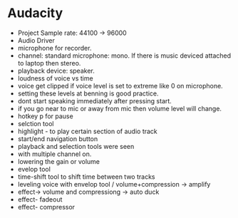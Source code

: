 # Audacity

- Project Sample rate: 44100 -> 96000
- Audio Driver
- microphone for recorder.
- channel: standard microphone: mono. If there is music deviced attached to laptop then stereo.
- playback device: speaker.
- loudness of voice vs time 
- voice get clipped if voice level is set to extreme like 0 on microphone. 
- setting these levels at benning is good practice.
- dont start speaking immediately after pressing start.
- if you go near to mic or away from mic then volume level will change.
- hotkey p for pause 
- selction tool 
- highlight - to play certain section of audio track 
- start/end navigation button 
- playback and selection tools were seen 
- with multiple channel on.
- lowering the gain or volume 
- evelop tool 
- time-shift tool to shift time between two tracks 
- leveling voice with envelop tool / volume+compression -> amplify 
- effect-> volume and compressiong -> auto duck 
- effect- fadeout 
- effect- compressor 